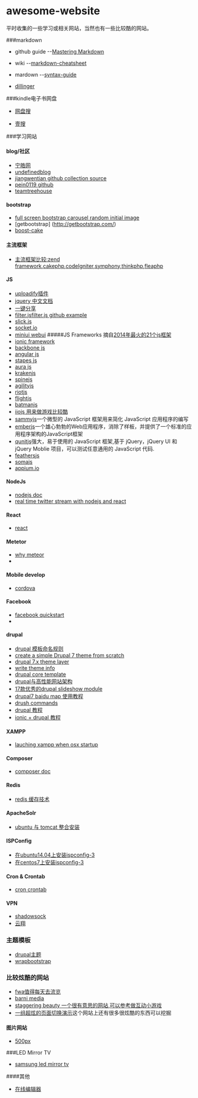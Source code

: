 # awesome-website
平时收集的一些学习或相关网站，当然也有一些比较酷的网站。

###markdown

  - github guide --[Mastering Markdown](https://guides.github.com/features/mastering-markdown)
  
  - wiki --[markdown-cheatsheet](https://github.com/adam-p/markdown-here/wiki/Markdown-Cheatsheet)
  
  - mardown --[syntax-guide](https://confluence.atlassian.com/bitbucketserver/markdown-syntax-guide-776639995.html)
  
  - [dillinger](http://dillinger.io/)
  
###kindle电子书网盘

  - [网盘搜](http://www.wangpansou.cn/)
  
  - [壹搜](http://www.yiso.me/)

###学习网站

#### blog/社区
  
  - [宁皓网](http://ninghao.net/)
  - [undefinedblog](https://undefinedblog.com/)
  - [jiangwentian github collection source](https://github.com/JingwenTian)
  - [pein0119 github ](https://github.com/pein0119)
  - [teamtreehouse](https://teamtreehouse.com/)
  
#### bootstrap

  - [full screen bootstrap carousel random initial image](http://www.sitepoint.com/full-screen-bootstrap-carousel-random-initial-image/)
  - [getbootstrap] (http://getbootstrap.com/)
  - [boost-cake](http://slywalker.github.io/cakephp-plugin-boost_cake/bootstrap3.html)
  
#### 主流框架

  - [主流框架比较:zend framework,cakephp,codeIgniter,symphony,thinkphp,fleaphp](http://www.cnblogs.com/huangjacky/archive/2012/09/02/2667387.html)

#### JS
  - [uploadify插件](http://www.uploadify.com/demos/)
  - [jquery 中文文档](http://jquery.cuishifeng.cn/)
  - [一键分享](http://overtrue.me/share.js/)
  - [filter.js](https://github.com/jiren/filter.js/tree/master)[filter.js github example](http://jiren.github.io/filter.js/)
  - [slick.js](http://kenwheeler.github.io/slick/)
  - [socket.io](http://socket.io/)
  - [miniui webui](http://www.miniui.com)
#####JS Frameworks 摘自[2014年最火的21个js框架](http://www.lupaworld.com/article-242458-3.html)
  - [ionic framework](http://ionicframework.com/)
  - [backbone js](http://backbonejs.org/#)
  - [angular js](https://angularjs.org/)
  - [stapes js](https://hay.github.io/stapes/)
  - [aura js](http://aurajs.com/)
  - [krakenjs](http://krakenjs.com/)
  - [spinejs](http://spinejs.com/)
  - [agilityjs](http://agilityjs.com/)
  - [riotjs](http://riotjs.com/)
  - [flightjs](https://flightjs.github.io/)
  - [batmanjs](http://batmanjs.org/)
  - [iiojs 用来做游戏比较酷](http://iio.js.org/)
  - [sammyjs](http://sammyjs.org/)一个微型的 JavaScript 框架用来简化 JavaScript 应用程序的编写
  - [emberjs](http://emberjs.com/)一个雄心勃勃的Web应用程序，消除了样板，并提供了一个标准的应用程序架构的JavaScript框架
  - [qunitjs](https://qunitjs.com/)强大，易于使用的 JavaScript 框架,基于 jQuery，jQuery UI 和 jQuery Moblie 项目，可以测试任意通用的 JavaScript 代码.
  - [feathersjs](http://feathersjs.com/)
  - [somajs](http://somajs.github.io/somajs/#/)
  - [appium.io](http://appium.io/)
  
  
#### NodeJs
  - [nodejs doc](https://nodejs.org/docs/v5.9.1/doc/api/documentation.html)
  - [real time twitter stream with nodejs and react](https://scotch.io/tutorials/build-a-real-time-twitter-stream-with-node-and-react-js)
  
  
#### React
  - [react](http://facebook.github.io/react/tips/initial-ajax.html)
  
#### Metetor

  - [why meteor](https://www.meteor.com/why-meteor/features)
  - 
  
#### Mobile develop
  - [cordova](https://cordova.apache.org/)

#### Facebook
  - [facebook quickstart](https://developers.facebook.com/docs/javascript/quickstart/v2.2)
  - 
  
#### drupal

  - [drupal 模板命名规则](http://www.cnblogs.com/suihui/p/3759317.html)
  - [create a simple Drupal 7 theme from scratch](http://www.apaddedcell.com/how-create-drupal-7-theme-scratch)
  - [drupal 7.x theme layer](https://www.drupal.org/node/933976)
  - [write theme info](https://www.drupal.org/node/171205)
  - [drupal core template](https://www.drupal.org/node/190815)
  - [drupal与高性能网站架构](http://www.drupal001.com/topic/drupal/)
  - [17款优秀的drupal slideshow module](http://www.symphonythemes.com/drupal-blog/5-best-drupal-slideshows)
  - [drupal7 baidu map 使用教程](http://www.drupalmodule.cn/project/baidu_map/7.x)
  - [drush commands](http://drushcommands.com/drush-7x/)
  - [drupal 教程](https://www.lynda.com/Drupal-training-tutorials/186-0.html)
  - [ionic + drupal 教程](https://forum.ionicframework.com/t/ionic-drupal-series/26527)
  
#### XAMPP

  - [lauching xampp when osx startup](http://jonathannicol.com/blog/2012/03/12/launching-xampp-at-osx-startup/)
  
#### Composer

  - [composer doc](https://getcomposer.org/doc/00-intro.md)

#### Redis
 - [redis 缓存技术](http://redis.io/)
  
#### ApacheSolr
  - [ubuntu 与 tomcat 整合安装](http://blog.csdn.net/cywosp/article/details/38965981#comments)
  
#### ISPConfig
  - [在ubuntu14.04上安装ispconfig-3](https://www.howtoforge.com/the-perfect-server-ubuntu-14.04-nginx-bind-mysql-php-postfix-dovecot-and-ispconfig3-p4)
  - [在centos7上安装ispconfig-3](https://www.howtoforge.com/perfect-server-centos-7-apache2-mysql-php-pureftpd-postfix-dovecot-and-ispconfig3)
  
#### Cron & Crontab
  - [cron crontab](http://www.pantz.org/software/cron/croninfo.html)
  
#### VPN
  - [shadowsock](https://portal.shadowsocks.com/)
  - [云翔](http://banjx.com/index.html)
  

### 主题模板

  - [drupal主题](http://www.mobantu.com/demo/5780)
  - [wrapbootstrap](https://wrapbootstrap.com/)

### 比较炫酷的网站
  - [fwa值得每天去流览](http://www.thefwa.com/)
  - [barni media](http://www.market-me.fr/barni-media/)
  - [staggering beauty 一个很有意思的网站,可以参考做互动小游戏](http://www.staggeringbeauty.com/)
  - [一组超炫的页面切换演示](http://www.yyyweb.com/demo/page-transitions/)这个网站上还有很多很炫酷的东西可以挖掘
  
#### 图片网站
  - [500px](https://500px.com/)


###LED Mirror TV
  - [samsung led mirror tv](http://www.hiddentelevision.com/samsungledmirrortv.htm)
  
####其他
  - [在线编辑器](http://kindeditor.net/demo.php)
